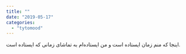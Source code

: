 ```yaml
---
title: ""
date: "2019-05-17"
categories: 
  - "tytomood"
---
```


‏اینجا که منم زمان ایستاده است و من ایستاده‌ام به تماشای زمانی که ایستاده است.

